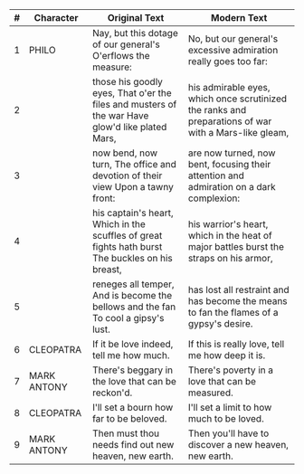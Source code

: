 
| #  | Character    | Original Text                                                                                     | Modern Text                                                                                   |
|----|--------------|---------------------------------------------------------------------------------------------------|-----------------------------------------------------------------------------------------------|
| 1  | PHILO        | Nay, but this dotage of our general's O'erflows the measure:                                      | No, but our general's excessive admiration really goes too far:                               |
| 2  |              | those his goodly eyes, That o'er the files and musters of the war Have glow'd like plated Mars,   | his admirable eyes, which once scrutinized the ranks and preparations of war with a Mars-like gleam, |
| 3  |              | now bend, now turn, The office and devotion of their view Upon a tawny front:                     | are now turned, now bent, focusing their attention and admiration on a dark complexion:       |
| 4  |              | his captain's heart, Which in the scuffles of great fights hath burst The buckles on his breast,  | his warrior's heart, which in the heat of major battles burst the straps on his armor,        |
| 5  |              | reneges all temper, And is become the bellows and the fan To cool a gipsy's lust.                 | has lost all restraint and has become the means to fan the flames of a gypsy's desire.        |
| 6  | CLEOPATRA    | If it be love indeed, tell me how much.                                                           | If this is really love, tell me how deep it is.                                               |
| 7  | MARK ANTONY  | There's beggary in the love that can be reckon'd.                                                 | There's poverty in a love that can be measured.                                               |
| 8  | CLEOPATRA    | I'll set a bourn how far to be beloved.                                                           | I'll set a limit to how much to be loved.                                                     |
| 9  | MARK ANTONY  | Then must thou needs find out new heaven, new earth.                                              | Then you'll have to discover a new heaven, new earth.                                         |
